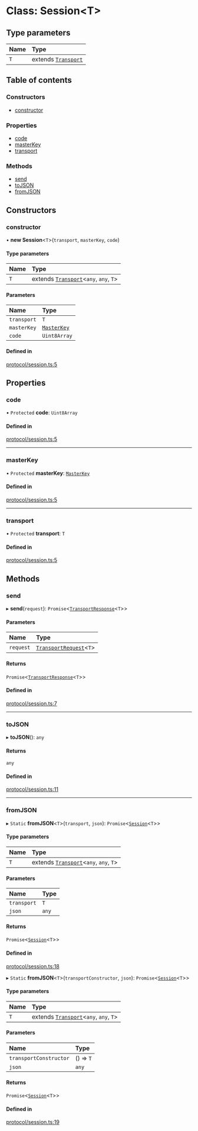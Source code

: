 # Class: Session<T\>

## Type parameters

| Name | Type |
| :------ | :------ |
| `T` | extends [`Transport`](../interfaces/Transport.md) |

## Table of contents

### Constructors

- [constructor](Session.md#constructor)

### Properties

- [code](Session.md#code)
- [masterKey](Session.md#masterkey)
- [transport](Session.md#transport)

### Methods

- [send](Session.md#send)
- [toJSON](Session.md#tojson)
- [fromJSON](Session.md#fromjson)

## Constructors

### constructor

• **new Session**<`T`\>(`transport`, `masterKey`, `code`)

#### Type parameters

| Name | Type |
| :------ | :------ |
| `T` | extends [`Transport`](../interfaces/Transport.md)<`any`, `any`, `T`\> |

#### Parameters

| Name | Type |
| :------ | :------ |
| `transport` | `T` |
| `masterKey` | [`MasterKey`](MasterKey.md) |
| `code` | `Uint8Array` |

#### Defined in

[protocol/session.ts:5](https://gitlab.com/i3-market/code/wp3/t3.2/i3m-wallet-monorepo/-/blob/1e32caa/packages/wallet-protocol/src/ts/protocol/session.ts#L5)

## Properties

### code

• `Protected` **code**: `Uint8Array`

#### Defined in

[protocol/session.ts:5](https://gitlab.com/i3-market/code/wp3/t3.2/i3m-wallet-monorepo/-/blob/1e32caa/packages/wallet-protocol/src/ts/protocol/session.ts#L5)

___

### masterKey

• `Protected` **masterKey**: [`MasterKey`](MasterKey.md)

#### Defined in

[protocol/session.ts:5](https://gitlab.com/i3-market/code/wp3/t3.2/i3m-wallet-monorepo/-/blob/1e32caa/packages/wallet-protocol/src/ts/protocol/session.ts#L5)

___

### transport

• `Protected` **transport**: `T`

#### Defined in

[protocol/session.ts:5](https://gitlab.com/i3-market/code/wp3/t3.2/i3m-wallet-monorepo/-/blob/1e32caa/packages/wallet-protocol/src/ts/protocol/session.ts#L5)

## Methods

### send

▸ **send**(`request`): `Promise`<[`TransportResponse`](../API.md#transportresponse)<`T`\>\>

#### Parameters

| Name | Type |
| :------ | :------ |
| `request` | [`TransportRequest`](../API.md#transportrequest)<`T`\> |

#### Returns

`Promise`<[`TransportResponse`](../API.md#transportresponse)<`T`\>\>

#### Defined in

[protocol/session.ts:7](https://gitlab.com/i3-market/code/wp3/t3.2/i3m-wallet-monorepo/-/blob/1e32caa/packages/wallet-protocol/src/ts/protocol/session.ts#L7)

___

### toJSON

▸ **toJSON**(): `any`

#### Returns

`any`

#### Defined in

[protocol/session.ts:11](https://gitlab.com/i3-market/code/wp3/t3.2/i3m-wallet-monorepo/-/blob/1e32caa/packages/wallet-protocol/src/ts/protocol/session.ts#L11)

___

### fromJSON

▸ `Static` **fromJSON**<`T`\>(`transport`, `json`): `Promise`<[`Session`](Session.md)<`T`\>\>

#### Type parameters

| Name | Type |
| :------ | :------ |
| `T` | extends [`Transport`](../interfaces/Transport.md)<`any`, `any`, `T`\> |

#### Parameters

| Name | Type |
| :------ | :------ |
| `transport` | `T` |
| `json` | `any` |

#### Returns

`Promise`<[`Session`](Session.md)<`T`\>\>

#### Defined in

[protocol/session.ts:18](https://gitlab.com/i3-market/code/wp3/t3.2/i3m-wallet-monorepo/-/blob/1e32caa/packages/wallet-protocol/src/ts/protocol/session.ts#L18)

▸ `Static` **fromJSON**<`T`\>(`transportConstructor`, `json`): `Promise`<[`Session`](Session.md)<`T`\>\>

#### Type parameters

| Name | Type |
| :------ | :------ |
| `T` | extends [`Transport`](../interfaces/Transport.md)<`any`, `any`, `T`\> |

#### Parameters

| Name | Type |
| :------ | :------ |
| `transportConstructor` | () => `T` |
| `json` | `any` |

#### Returns

`Promise`<[`Session`](Session.md)<`T`\>\>

#### Defined in

[protocol/session.ts:19](https://gitlab.com/i3-market/code/wp3/t3.2/i3m-wallet-monorepo/-/blob/1e32caa/packages/wallet-protocol/src/ts/protocol/session.ts#L19)

